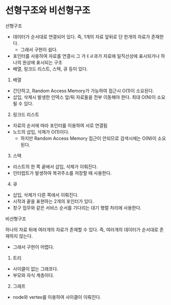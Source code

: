 # 선형구조와 비선형구조

선형구조

- 데이터가 순서대로 연결되어 있다. 즉, 1개의 자료 앞뒤로 단 한개의 자료가 존재한다. 
  - 그래서 구현이 쉽다.
- 포인터를 사용하여 자료를 연결시 그 갸ㅕㄹ과가 자료에 일직선상에 표시되거나 하나의 원상에 표시되는 구조
- 배열, 링크드 리스트, 스택, 큐 등이 있다.

1. 배열
- 간단하고, Random Access Memory가 가능하여 접근시 O(1)이 소요된다.
- 삽입, 삭제시 발생한 인덱스 앞/뒤 자료들을 전부 이동해야 한다. 최대 O(N)이 소요될 수 있다.


2. 링크드 리스트
- 자료의 순서에 따라 포인터를 이용하여 서로 연결됨
- 노드의 삽입, 삭제가 O(1)이다.
  - 하지만 Random Access Memory 접근이 안되므로 검색시에는 O(N)이 소요된다.

3. 스택
- 리스트의 한 쪽 끝에서 삽입, 삭제가 이뤄진다.
- 인터럽트가 발생하여 복귀주소를 저장할 때 사용한다.

4. 큐
- 삽입, 삭제가 다른 쪽에서 이뤄진다.
- 시작과 끝을 표현하는 2개의 포인터가 있다.
- 창구 업무와 같은 서비스 순서를 기다리는 대기 행렬 처리에 사용한다.


비선형구조

하나의 자료 뒤에 여러개의 자료가 존재할 수 있다. 즉, 여러개의 데이터가 순서대로 존재하지 않는다.
  - 그래서 구현이 어렵다.

1. 트리
- 사이클이 없는 그래프다.
- 부모와 자식 계층이다.

2. 그래프
- node와 vertex를 이용하여 사이클이 이뤄진다.

